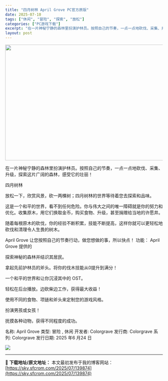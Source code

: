 ```yaml
---
title: "四月树林 April Grove PC官方原版"
date: 2025-07-10
tags: ["休闲", "冒险", "探索", "放松"]
categories: ["PC游戏下载"]
excerpt: "在一片神秘宁静的森林里扮演护林员。按照自己的节奏，一点一点地砍伐、采集、升级，探索这片广阔的森林，感受它的壮丽！ 四月树林 放松一下，欣赏风景，砍一两棵树；四月树林的世界等待着您去探索和品味。 这是一个和平的世界，看不到任何危险。你与伟大之间的唯一障碍就是你的努力和优化。收集原木，用它们换取金币，购&hellip;"
layout: post
---
```


<img class="aligncenter size-full wp-image-139875" src="https://sky.sfcrom.com/wp-content/uploads/2025/07/2025071007481979.webp" alt="" width="660" height="370" />

在一片神秘宁静的森林里扮演护林员。按照自己的节奏，一点一点地砍伐、采集、升级，探索这片广阔的森林，感受它的壮丽！

四月树林

放松一下，欣赏风景，砍一两棵树；四月树林的世界等待着您去探索和品味。

这是一个和平的世界，看不到任何危险。你与伟大之间的唯一障碍就是你的努力和优化。收集原木，用它们换取金币，购买食物、升级，甚至捐赠给当地的许愿井。

随着每根原木的砍伐，你的经验不断积累，技能不断提高，这样你就可以更轻松地砍伐和清理令人生畏的树木。

April Grove 让您按照自己的节奏行动，做您想做的事，所以快点！
功能： April Grove 提供的

探索神秘的森林并结识其居民。

拿起先前护林员的斧头。将你的伐木技能从0提升到满分！

一个和平的世界和让你沉浸其中的 OST。

轻松在后台播放。边砍柴边工作，获得最大收益！

使用不同的食物、项链和斧头来定制您的游戏风格。

扮演男孩或女孩！

抚摸各种动物，获得不同程度的成功。

名称: April Grove
类型: 冒险 , 休闲
开发者: Colorgrave
发行商: Colorgrave
系列: Colorgrave
发行日期: 2025 年6 月24 日

<img src="https://shared.fastly.steamstatic.com/store_item_assets/steam/apps/3622260/e798613bbf1d53cfff59f0122af735e8b88149a7/ss_e798613bbf1d53cfff59f0122af735e8b88149a7.1920x1080.jpg?t=1750698031" />

---
📖 **下载地址/原文地址：** 本文最初发布于我的博客网站：[https://sky.sfcrom.com/2025/07/139874](https://sky.sfcrom.com/2025/07/139874)
